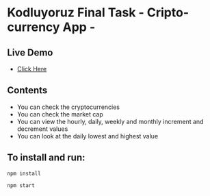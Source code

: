 # Kodluyoruz Final Task - Cripto-currency App -



## Live Demo
- [Click Here](https://cripto-currency-murat-candan.netlify.app/)

## Contents

- You can check the cryptocurrencies
- You can check the market cap
- You can view the hourly, daily, weekly and monthly increment and decrement values
- You can look at the daily lowest and highest value




## To install and run:

```
npm install
```

```
npm start
```
